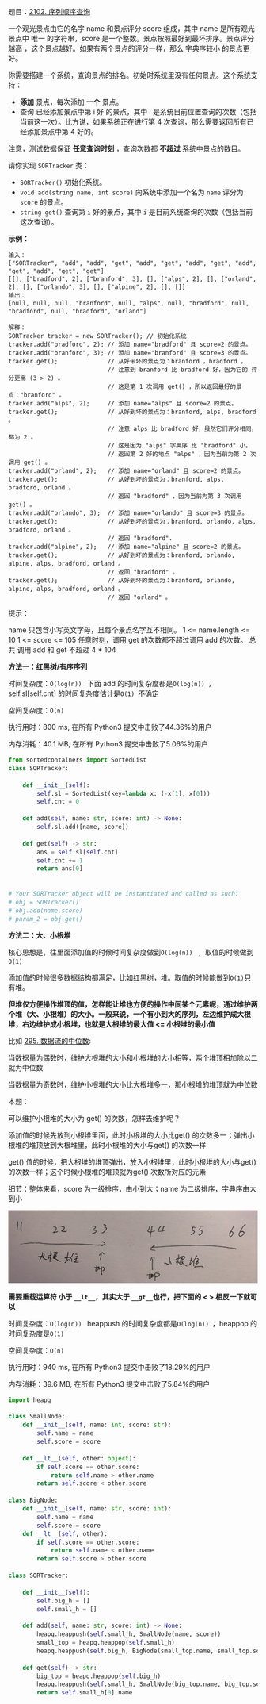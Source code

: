 题目：[2102. 序列顺序查询](https://leetcode.cn/problems/sequentially-ordinal-rank-tracker/)

一个观光景点由它的名字 name 和景点评分 score 组成，其中 name 是所有观光景点中 唯一 的字符串，score 是一个整数。景点按照最好到最坏排序。景点评分 越高 ，这个景点越好。如果有两个景点的评分一样，那么 字典序较小 的景点更好。

你需要搭建一个系统，查询景点的排名。初始时系统里没有任何景点。这个系统支持：

- **添加** 景点，每次添加 **一个** 景点。
- 查询 已经添加景点中第 i 好 的景点，其中 i 是系统目前位置查询的次数（包括当前这一次）。比方说，如果系统正在进行第 4 次查询，那么需要返回所有已经添加景点中第 4 好的。

注意，测试数据保证 **任意查询时刻** ，查询次数都 **不超过** 系统中景点的数目。

请你实现 `SORTracker` 类：

- `SORTracker()` 初始化系统。
- `void add(string name, int score)` 向系统中添加一个名为 `name` 评分为 `score` 的景点。
- `string get()` 查询第 `i` 好的景点，其中 `i` 是目前系统查询的次数（包括当前这次查询）。

**示例：**

```
输入：
["SORTracker", "add", "add", "get", "add", "get", "add", "get", "add", "get", "add", "get", "get"]
[[], ["bradford", 2], ["branford", 3], [], ["alps", 2], [], ["orland", 2], [], ["orlando", 3], [], ["alpine", 2], [], []]
输出：
[null, null, null, "branford", null, "alps", null, "bradford", null, "bradford", null, "bradford", "orland"]

解释：
SORTracker tracker = new SORTracker(); // 初始化系统
tracker.add("bradford", 2); // 添加 name="bradford" 且 score=2 的景点。
tracker.add("branford", 3); // 添加 name="branford" 且 score=3 的景点。
tracker.get();              // 从好带坏的景点为：branford ，bradford 。
                            // 注意到 branford 比 bradford 好，因为它的 评分更高 (3 > 2) 。
                            // 这是第 1 次调用 get() ，所以返回最好的景点："branford" 。
tracker.add("alps", 2);     // 添加 name="alps" 且 score=2 的景点。
tracker.get();              // 从好到坏的景点为：branford, alps, bradford 。
                            // 注意 alps 比 bradford 好，虽然它们评分相同，都为 2 。
                            // 这是因为 "alps" 字典序 比 "bradford" 小。
                            // 返回第 2 好的地点 "alps" ，因为当前为第 2 次调用 get() 。
tracker.add("orland", 2);   // 添加 name="orland" 且 score=2 的景点。
tracker.get();              // 从好到坏的景点为：branford, alps, bradford, orland 。
                            // 返回 "bradford" ，因为当前为第 3 次调用 get() 。
tracker.add("orlando", 3);  // 添加 name="orlando" 且 score=3 的景点。
tracker.get();              // 从好到坏的景点为：branford, orlando, alps, bradford, orland 。
                            // 返回 "bradford".
tracker.add("alpine", 2);   // 添加 name="alpine" 且 score=2 的景点。
tracker.get();              // 从好到坏的景点为：branford, orlando, alpine, alps, bradford, orland 。
                            // 返回 "bradford" 。
tracker.get();              // 从好到坏的景点为：branford, orlando, alpine, alps, bradford, orland 。
                            // 返回 "orland" 。
```

提示：

name 只包含小写英文字母，且每个景点名字互不相同。
1 <= name.length <= 10
1 <= score <= 105
任意时刻，调用 get 的次数都不超过调用 add 的次数。
总共 调用 add 和 get 不超过 4 * 104 

**方法一：红黑树/有序序列**

时间复杂度：`O(log(n)) `   下面 add 的时间复杂度都是`O(log(n)) `，self.sl[self.cnt] 的时间复杂度估计是`O(1) `不确定

空间复杂度：`O(n)`

执行用时：800 ms, 在所有 Python3 提交中击败了44.36%的用户

内存消耗：40.1 MB, 在所有 Python3 提交中击败了5.06%的用户

```python
from sortedcontainers import SortedList
class SORTracker:

    def __init__(self):
        self.sl = SortedList(key=lambda x: (-x[1], x[0]))
        self.cnt = 0

    def add(self, name: str, score: int) -> None:
        self.sl.add([name, score])

    def get(self) -> str:
        ans = self.sl[self.cnt]
        self.cnt += 1
        return ans[0]
        

# Your SORTracker object will be instantiated and called as such:
# obj = SORTracker()
# obj.add(name,score)
# param_2 = obj.get()
```

**方法二：大、小根堆**

核心思想是，往里面添加值的时候时间复杂度做到`O(log(n)) `  ，取值的时候做到`O(1)`

添加值的时候很多数据结构都满足，比如红黑树，堆。取值的时候能做到`O(1)`只有堆。

**但堆仅方便操作堆顶的值，怎样能让堆也方便的操作中间某个元素呢，通过维护两个堆（大、小根堆）的大小。一般来说，一个有小到大的序列，左边维护成大根堆，右边维护成小根堆，也就是大根堆的最大值 <= 小根堆的最小值**

比如 [295. 数据流的中位数](https://leetcode-cn.com/problems/find-median-from-data-stream/):

当数据量为偶数时，维护大根堆的大小和小根堆的大小相等，两个堆顶相加除以二就为中位数

当数据量为奇数时，维护小根堆的大小比大根堆多一，那小根堆的堆顶就为中位数

本题：

可以维护小根堆的大小为 get() 的次数，怎样去维护呢？

添加值的时候先放到小根堆里面，此时小根堆的大小比get() 的次数多一；弹出小根堆的堆顶放到大根堆里，此时小根堆的大小与get() 的次数一样

get() 值的时候，把大根堆的堆顶弹出，放入小根堆里，此时小根堆的大小与get() 的次数一样；这个时候小根堆的堆顶就为get() 次数所对应的元素

细节：整体来看，score 为一级排序，由小到大；name 为二级排序，字典序由大到小

![](../../img/大小根堆.png)

**需要重载运算符 小于 `__lt__`，其实大于 `__gt__`也行，把下面的 < > 相反一下就可以**

时间复杂度：`O(log(n)) `   heappush 的时间复杂度都是`O(log(n)) `，heappop 的时间复杂度是`O(1) `

空间复杂度：`O(n)`

执行用时：940 ms, 在所有 Python3 提交中击败了18.29%的用户

内存消耗：39.6 MB, 在所有 Python3 提交中击败了5.84%的用户

```python
import heapq

class SmallNode:
    def __init__(self, name: int, score: str):
        self.name = name
        self.score = score
    
    def __lt__(self, other: object):
        if self.score == other.score:
            return self.name > other.name
        return self.score < other.score

class BigNode:
    def __init__(self, name: str, score: int):
        self.name = name
        self.score = score
    def __lt__(self, other):
        if self.score == other.score:
            return self.name < other.name
        return self.score > other.score

class SORTracker:

    def __init__(self):
        self.big_h = []
        self.small_h = []

    def add(self, name: str, score: int) -> None:
        heapq.heappush(self.small_h, SmallNode(name, score))
        small_top = heapq.heappop(self.small_h)
        heapq.heappush(self.big_h, BigNode(small_top.name, small_top.score))

    def get(self) -> str:
        big_top = heapq.heappop(self.big_h)
        heapq.heappush(self.small_h, SmallNode(big_top.name, big_top.score))
        return self.small_h[0].name
      
```

